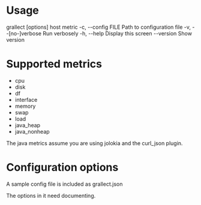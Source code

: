 # Usage

grallect [options] host metric
    -c, --config FILE                Path to configuration file
    -v, --[no-]verbose               Run verbosely
    -h, --help                       Display this screen
        --version                    Show version

# Supported metrics

* cpu
* disk
* df
* interface
* memory
* swap
* load
* java_heap
* java_nonheap

The java metrics assume you are using jolokia and the curl_json plugin.

# Configuration options

A sample config file is included as grallect.json

The options in it need documenting.
